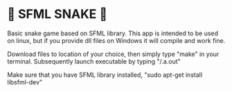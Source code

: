 # 🐍 SFML SNAKE 🐍

Basic snake game based on SFML library. This app is intended to be used on linux, but if you provide dll files on Windows it will compile and work fine. 

Download files to location of your choice, then simply type "make" in your terminal. Subsequently launch executable by typing "/.a.out"

Make sure that you have SFML library installed, "sudo apt-get install libsfml-dev"

